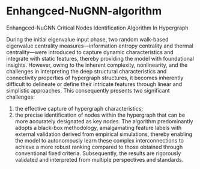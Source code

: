 # Enhangced-NuGNN-algorithm
Enhangced-NuGNN Critical Nodes Identification Algorithm In Hypergraph

During the initial eigenvalue input phase, two random walk-based eigenvalue centrality measures—information entropy centrality and thermal centrality—were introduced to capture dynamic characteristics and integrate with static features, thereby providing the model with foundational insights.
However, owing to the inherent complexity, nonlinearity, and the challenges in interpreting the deep structural characteristics and connectivity properties of hypergraph structures, it becomes inherently difficult to delineate or define their intricate features through linear and simplistic approaches.
This consequently presents two significant challenges: 
1) the effective capture of hypergraph characteristics;
2) the precise identification of nodes within the hypergraph that can be more accurately designated as key nodes.
The algorithm predominantly adopts a black-box methodology, amalgamating feature labels with external validation derived from empirical simulations, thereby enabling the model to autonomously learn these complex interconnections to achieve a more robust ranking compared to those obtained through conventional fixed criteria.
Subsequently, the results are rigorously validated and interpreted from multiple perspectives and standards.
